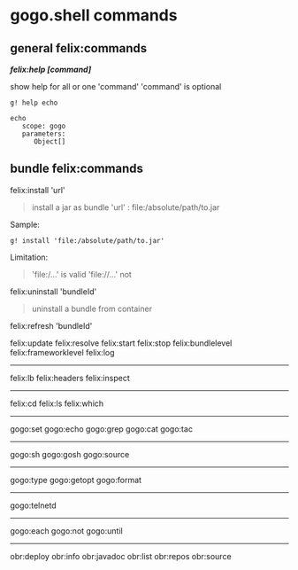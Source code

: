 # gogo.shell commands

## general felix:commands

***felix:help	[command]***

show help for all or one 'command'
'command' is optional

```
g! help echo 

echo
   scope: gogo
   parameters:
      Object[] 
```

## bundle felix:commands

felix:install  'url'

> install a jar as bundle
> 'url' : file:/absolute/path/to.jar

Sample:

`g! install 'file:/absolute/path/to.jar'`

Limitation:

> 'file:/...' is valid 'file://...' not

felix:uninstall 'bundleId'

> uninstall a bundle from container

felix:refresh  'bundleId'

> 
felix:update
felix:resolve
felix:start
felix:stop
felix:bundlelevel
felix:frameworklevel
felix:log

---

felix:lb
felix:headers
felix:inspect

---

felix:cd
felix:ls
felix:which

---

gogo:set
gogo:echo
gogo:grep
gogo:cat
gogo:tac

---

gogo:sh
gogo:gosh
gogo:source

---

gogo:type
gogo:getopt
gogo:format

---

gogo:telnetd

---

gogo:each
gogo:not
gogo:until

---



obr:deploy
obr:info
obr:javadoc
obr:list
obr:repos
obr:source
